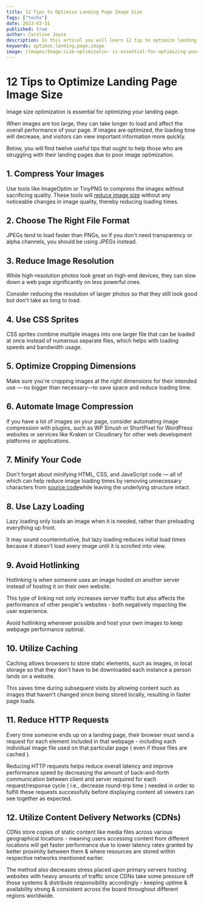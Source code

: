 ```yaml
---
title: 12 Tips to Optimize Landing Page Image Size
Tags: ["techs"]
date: 2023-03-31
published: true
author: Caroline Joyce
description: In this articel you will learn 12 tip to optimize landing page image
keywords: optimze,landing,page,image
image: /images/Image-size-optimizatio- is-essential-for-optimizing-your-landing-page.jpg
---
```

# 12 Tips to Optimize Landing Page Image Size


Image size optimization is essential for optimizing your landing page. 

When images are too large, they can take longer to load and affect the overall performance of your page. If images are optimized, the loading time will decrease, and visitors can view important information more quickly. 

Below, you will find twelve useful tips that ought to help those who are struggling with their landing pages due to poor image optimization.

## 1. Compress Your Images

Use tools like ImageOptim or TinyPNG to compress the images without sacrificing quality. 
These tools will [reduce image size](https://setapp.com/how-to/reduce-image-size) without any noticeable changes in image quality, thereby reducing loading times.

## 2. Choose The Right File Format

JPEGs tend to load faster than PNGs, so if you don't need transparency or alpha channels, you should be using JPEGs instead.

## 3. Reduce Image Resolution

While high-resolution photos look great on high-end devices, they can slow down a web page significantly on less powerful ones. 

Consider reducing the resolution of larger photos so that they still look good but don't take as long to load.

## 4. Use CSS Sprites

CSS sprites combine multiple images into one larger file that can be loaded at once instead of numerous separate files, which helps with loading speeds and bandwidth usage.

## 5. Optimize Cropping Dimensions

Make sure you're cropping images at the right dimensions for their intended use — no bigger than necessary—to save space and reduce loading time.

## 6. Automate Image Compression

If you have a lot of images on your page, consider automating image compression with plugins, such as WP Smush or ShortPixel for WordPress websites or services like Kraken or Cloudinary for other web development platforms or applications.

## 7. Minify Your Code 


Don't forget about minifying HTML, CSS, and JavaScript code — all of which can help reduce image loading times by removing unnecessary characters from [source code](https://anothertechs.com/programming/machine-learning/machine-learning-projects/)while leaving the underlying structure intact.

## 8. Use Lazy Loading

Lazy loading only loads an image when it is needed, rather than preloading everything up front. 

It may sound counterintuitive, but lazy loading reduces initial load times because it doesn't load every image until it is scrolled into view.

## 9. Avoid Hotlinking 

Hotlinking is when someone uses an image hosted on another server instead of hosting it on their own website. 

This type of linking not only increases server traffic but also affects the performance of other people's websites - both negatively impacting the user experience. 

Avoid hotlinking whenever possible and host your own images to keep webpage performance optimal.

## 10. Utilize Caching

Caching allows browsers to store static elements, such as images, in local storage so that they don't have to be downloaded each instance a person lands on a website. 

This saves time during subsequent visits by allowing content such as images that haven't changed since being stored locally, resulting in faster page loads.

## 11. Reduce HTTP Requests 

Every time someone ends up on a landing page, their browser must send a request for each element included in that webpage - including each individual image file used on that particular page ( even if those files are cached ). 

Reducing HTTP requests helps reduce overall latency and improve performance speed by decreasing the amount of back-and-forth communication between client and server required for each request/response cycle ( i.e., decrease round-trip time ) needed in order to fulfill these requests successfully before displaying content all viewers can see together as expected.

## 12. Utilize Content Delivery Networks (CDNs)

CDNs store copies of static content like media files across various geographical locations - meaning users accessing content from different locations will get faster performance due to lower latency rates granted by better proximity between them & where resources are stored within respective networks mentioned earlier.

The method also decreases stress placed upon primary servers hosting websites with heavy amounts of traffic since CDNs take some pressure off those systems & distribute responsibility accordingly - keeping uptime & availability strong & consistent across the board throughout different regions worldwide.

